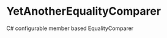 YetAnotherEqualityComparer
==========================

C# configurable member based EqualityComparer
